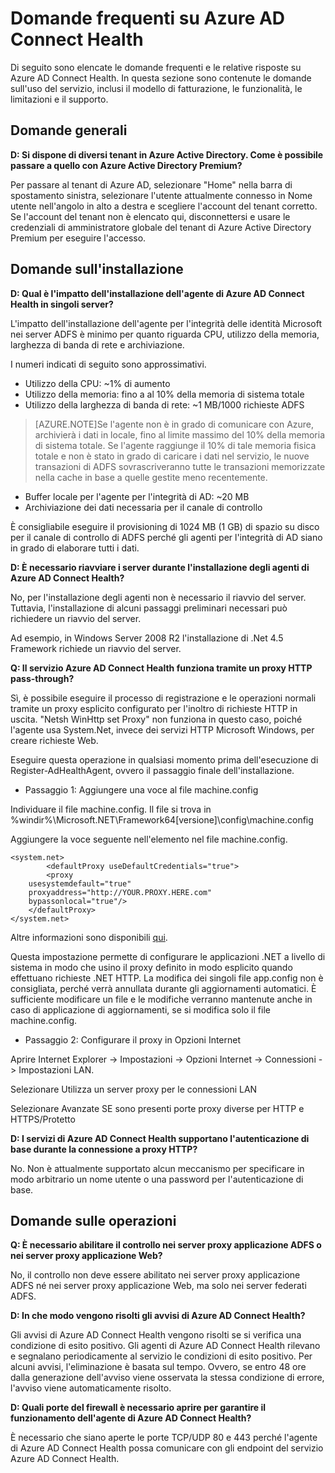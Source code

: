<properties 
	pageTitle="Domande frequenti su Azure AD Connect Health" 
	description="Di seguito sono elencate le domande frequenti e le relative risposte su Azure AD Connect Health. In questa sezione sono contenute le domande sull'uso del servizio, inclusi il modello di fatturazione, le funzionalità, le limitazioni e il supporto." 
	services="active-directory" 
	documentationCenter="" 
	authors="billmath" 
	manager="swadhwa" 
	editor="curtand"/>

<tags 
	ms.service="active-directory" 
	ms.workload="identity" 
	ms.tgt_pltfrm="na" 
	ms.devlang="na" 
	ms.topic="article" 
	ms.date="07/12/2015"
	ms.author="billmath"/>


# Domande frequenti su Azure AD Connect Health

Di seguito sono elencate le domande frequenti e le relative risposte su Azure AD Connect Health. In questa sezione sono contenute le domande sull'uso del servizio, inclusi il modello di fatturazione, le funzionalità, le limitazioni e il supporto.

## Domande generali



**D: Si dispone di diversi tenant in Azure Active Directory. Come è possibile passare a quello con Azure Active Directory Premium?**

Per passare al tenant di Azure AD, selezionare "Home" nella barra di spostamento sinistra, selezionare l'utente attualmente connesso in Nome utente nell'angolo in alto a destra e scegliere l'account del tenant corretto. Se l'account del tenant non è elencato qui, disconnettersi e usare le credenziali di amministratore globale del tenant di Azure Active Directory Premium per eseguire l'accesso.


## Domande sull'installazione



**D: Qual è l'impatto dell'installazione dell'agente di Azure AD Connect Health in singoli server?**

L'impatto dell'installazione dell'agente per l'integrità delle identità Microsoft nei server ADFS è minimo per quanto riguarda CPU, utilizzo della memoria, larghezza di banda di rete e archiviazione.

I numeri indicati di seguito sono approssimativi.

- Utilizzo della CPU: ~1% di aumento
- Utilizzo della memoria: fino a al 10% della memoria di sistema totale
- Utilizzo della larghezza di banda di rete: ~1 MB/1000 richieste ADFS
>[AZURE.NOTE]Se l'agente non è in grado di comunicare con Azure, archivierà i dati in locale, fino al limite massimo del 10% della memoria di sistema totale. Se l'agente raggiunge il 10% di tale memoria fisica totale e non è stato in grado di caricare i dati nel servizio, le nuove transazioni di ADFS sovrascriveranno tutte le transazioni memorizzate nella cache in base a quelle gestite meno recentemente.


- Buffer locale per l'agente per l'integrità di AD: ~20 MB
- Archiviazione dei dati necessaria per il canale di controllo


È consigliabile eseguire il provisioning di 1024 MB (1 GB) di spazio su disco per il canale di controllo di ADFS perché gli agenti per l'integrità di AD siano in grado di elaborare tutti i dati.

**D: È necessario riavviare i server durante l'installazione degli agenti di Azure AD Connect Health?**

No, per l'installazione degli agenti non è necessario il riavvio del server. Tuttavia, l'installazione di alcuni passaggi preliminari necessari può richiedere un riavvio del server.

Ad esempio, in Windows Server 2008 R2 l'installazione di .Net 4.5 Framework richiede un riavvio del server.


**Q: Il servizio Azure AD Connect Health funziona tramite un proxy HTTP pass-through?**

Sì, è possibile eseguire il processo di registrazione e le operazioni normali tramite un proxy esplicito configurato per l'inoltro di richieste HTTP in uscita. "Netsh WinHttp set Proxy" non funziona in questo caso, poiché l'agente usa System.Net, invece dei servizi HTTP Microsoft Windows, per creare richieste Web.

Eseguire questa operazione in qualsiasi momento prima dell'esecuzione di Register-AdHealthAgent, ovvero il passaggio finale dell'installazione.


- Passaggio 1: Aggiungere una voce al file machine.config


Individuare il file machine.config. Il file si trova in %windir%\Microsoft.NET\Framework64[versione]\config\machine.config</li>

Aggiungere la voce seguente nell'elemento <configuration></configuration> nel file machine.config.
 
		
	<system.net>  
			<defaultProxy useDefaultCredentials="true">
       		<proxy 
        usesystemdefault="true" 
        proxyaddress="http://YOUR.PROXY.HERE.com"  
        bypassonlocal="true"/>
		</defaultProxy>
	</system.net> 

 

Altre <defaultProxy> informazioni sono disponibili [qui](https://msdn.microsoft.com/library/kd3cf2ex(v=vs.110).aspx).

Questa impostazione permette di configurare le applicazioni .NET a livello di sistema in modo che usino il proxy definito in modo esplicito quando effettuano richieste .NET HTTP. La modifica dei singoli file app.config non è consigliata, perché verrà annullata durante gli aggiornamenti automatici. È sufficiente modificare un file e le modifiche verranno mantenute anche in caso di applicazione di aggiornamenti, se si modifica solo il file machine.config.

- Passaggio 2: Configurare il proxy in Opzioni Internet

Aprire Internet Explorer -> Impostazioni -> Opzioni Internet -> Connessioni -> Impostazioni LAN.

Selezionare Utilizza un server proxy per le connessioni LAN

Selezionare Avanzate SE sono presenti porte proxy diverse per HTTP e HTTPS/Protetto




**D: I servizi di Azure AD Connect Health supportano l'autenticazione di base durante la connessione a proxy HTTP?**

No. Non è attualmente supportato alcun meccanismo per specificare in modo arbitrario un nome utente o una password per l'autenticazione di base.





## Domande sulle operazioni



**Q: È necessario abilitare il controllo nei server proxy applicazione ADFS o nei server proxy applicazione Web?**

No, il controllo non deve essere abilitato nei server proxy applicazione ADFS né nei server proxy applicazione Web, ma solo nei server federati ADFS.



**D: In che modo vengono risolti gli avvisi di Azure AD Connect Health?**

Gli avvisi di Azure AD Connect Health vengono risolti se si verifica una condizione di esito positivo. Gli agenti di Azure AD Connect Health rilevano e segnalano periodicamente al servizio le condizioni di esito positivo. Per alcuni avvisi, l'eliminazione è basata sul tempo. Ovvero, se entro 48 ore dalla generazione dell'avviso viene osservata la stessa condizione di errore, l'avviso viene automaticamente risolto.




**D: Quali porte del firewall è necessario aprire per garantire il funzionamento dell'agente di Azure AD Connect Health?**

È necessario che siano aperte le porte TCP/UDP 80 e 443 perché l'agente di Azure AD Connect Health possa comunicare con gli endpoint del servizio Azure AD Connect Health.

<!---HONumber=August15_HO6-->